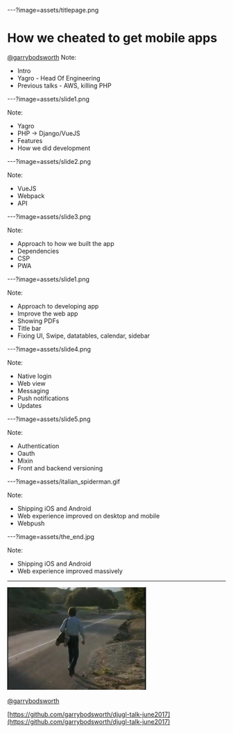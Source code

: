 ---?image=assets/titlepage.png

# How we cheated to get mobile apps
[@garrybodsworth](https://twitter.com/garrybodsworth)
Note:
- Intro
- Yagro - Head Of Engineering
- Previous talks - AWS, killing PHP

---?image=assets/slide1.png

Note:
- Yagro
- PHP -> Django/VueJS
- Features
- How we did development

---?image=assets/slide2.png

Note:
- VueJS
- Webpack
- API

---?image=assets/slide3.png

Note:
- Approach to how we built the app
- Dependencies
- CSP
- PWA

---?image=assets/slide1.png

Note:
- Approach to developing app
- Improve the web app
- Showing PDFs
- Title bar
- Fixing UI, Swipe, datatables, calendar, sidebar

---?image=assets/slide4.png

Note:
- Native login
- Web view
- Messaging
- Push notifications
- Updates

---?image=assets/slide5.png

Note:
- Authentication
- Oauth
- Mixin
- Front and backend versioning

---?image=assets/italian_spiderman.gif

Note:
- Shipping iOS and Android
- Web experience improved on desktop and mobile
- Webpush

---?image=assets/the_end.jpg

Note:
- Shipping iOS and Android
- Web experience improved massively

---

![Lonely Man](assets/lonelyman.gif)

[@garrybodsworth](https://twitter.com/garrybodsworth)

[https://github.com/garrybodsworth/djugl-talk-june2017](https://github.com/garrybodsworth/djugl-talk-june2017)
